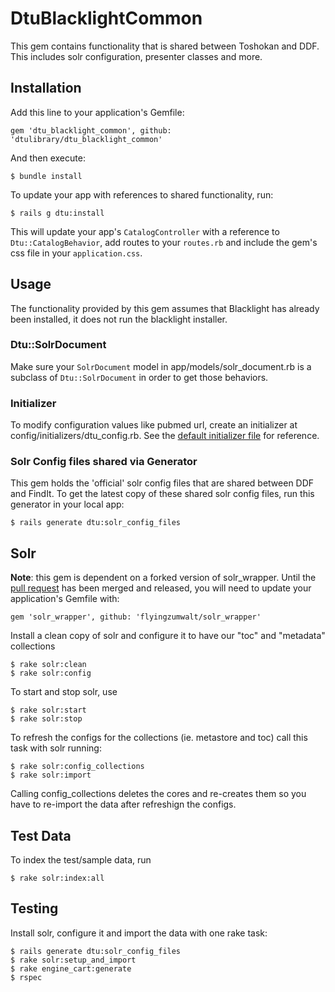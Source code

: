 # DtuBlacklightCommon

This gem contains functionality that is shared between Toshokan and DDF. This includes solr configuration, presenter classes and more.

## Installation

Add this line to your application's Gemfile:

    gem 'dtu_blacklight_common', github: 'dtulibrary/dtu_blacklight_common'

And then execute:

    $ bundle install
    
To update your app with references to shared functionality, run: 
    
    $ rails g dtu:install
    
This will update your app's `CatalogController` with a reference to `Dtu::CatalogBehavior`, add routes to your `routes.rb` and include the gem's css file in your `application.css`.
    
## Usage

The functionality provided by this gem assumes that Blacklight has already been installed, it does not run the blacklight installer.

### Dtu::SolrDocument

Make sure your `SolrDocument` model in app/models/solr_document.rb is a subclass of `Dtu::SolrDocument` in order to get those behaviors.

### Initializer

To modify configuration values like pubmed url, create an initializer at config/initializers/dtu_config.rb.  See the [default initializer file](../config/initializers/dtu_config.rb) for reference.

### Solr Config files shared via Generator

This gem holds the 'official' solr config files that are shared between DDF and FindIt. To get the latest copy of these shared solr config files, run this generator in your local app:

    $ rails generate dtu:solr_config_files

## Solr

**Note**: this gem is dependent on a forked version of solr_wrapper. Until the [pull request](https://github.com/cbeer/solr_wrapper/pull/14)  has been merged and released, you will need to update your application's Gemfile with: 
    
    gem 'solr_wrapper', github: 'flyingzumwalt/solr_wrapper' 

Install a clean copy of solr and configure it to have our "toc" and "metadata" collections

    $ rake solr:clean
    $ rake solr:config

To start and stop solr, use

    $ rake solr:start    
    $ rake solr:stop
    
To refresh the configs for the collections (ie. metastore and toc) call this task with solr running:

    $ rake solr:config_collections
    $ rake solr:import

Calling config_collections deletes the cores and re-creates them so you have to re-import the data after refreshign the configs.

## Test Data

To index the test/sample data, run

    $ rake solr:index:all

## Testing

Install solr, configure it and import the data with one rake task: 
    
    $ rails generate dtu:solr_config_files
    $ rake solr:setup_and_import
    $ rake engine_cart:generate
    $ rspec

